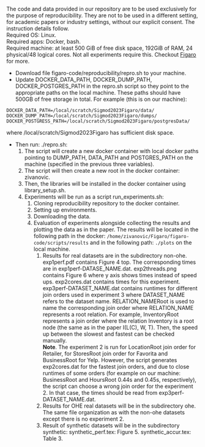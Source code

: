 The code and data provided in our repository are to be used exclusively for the purpose of reproducibility. They are not to be used in a different setting, for academic papers or industry settings, without our explicit consent. The instruction details follow.\
Required OS: Linux.\
Required apps: Docker, bash.\
Required machine: at least 500 GiB of free disk space, 192GiB of RAM, 24 physical/48 logical cores. Not all experiments require this. Checkout [Figaro](figaro-code/README.md) for more.

- Download file figaro-code/reproducibility/repro.sh to your machine. 
- Update DOCKER_DATA_PATH, DOCKER_DUMP_PATH, DOCKER_POSTGRES_PATH in the repro.sh script so they point to the appropriate paths on the local machine. These paths should have 500GB of free storage in total. For example (this is on our machine):
```
DOCKER_DATA_PATH=/local/scratch/Sigmod2023Figaro/data/
DOCKER_DUMP_PATH=/local/scratch/Sigmod2023Figaro/dumps/
DOCKER_POSTGRESS_PATH=/local/scratch/Sigmod2023Figaro/postgresData/
```
 where /local/scratch/Sigmod2023Figaro has sufficient disk space. 
- Then run: ./repro.sh:
    1. The script will create a new docker container with local docker paths pointing to DUMP_PATH, DATA_PATH and POSTGRES_PATH on the machine (specified in the previous three variables).
    2. The script will then create a new root in the docker container: zivanovic.
    3. Then, the libraries will be installed in the docker container using library_setup.sh.
    4. Experiments will be run as a script run_experiments.sh:
        1. Cloning reproducibility repository to the docker container.
        2. Setting up environments.
        3. Downloading the data.
        4. Evaluation of experiments alongside collecting the results and plotting the data as in the paper. The results will be located in the following path in the docker:
        ```/home/zivanovic/Figaro/figaro-code/scripts/results```
        and in the following path: 
        ```./plots``` on the local machine.
            1. Results for real datasets are in the subdirectory non-ohe. exp1perf.pdf contains Figure 4 top. The corresponding times are in exp1perf-DATASE_NAME.dat. exp2threads.png contains Figure 6 where y axis shows times instead of speed ups. exp2cores.dat contains times for this experiment.\
            exp3perf-DATASET_NAME.dat contains runtimes for different join orders used in experiment 3 where DATASET_NAME refers to the dataset name. RELATION_NAMERoot is used to name the corresponding join order where RELATION_NAME represents a root relation. For example, InventoryRoot represents a join order where the relation Inventory is a root node (the same as in the paper I(L(C), W, T). Then, the speed up between the slowest and fastest can be checked manually.\
            **Note**. The experiment 2 is run for LocationRoot join order for Retailer, for StoresRoot join order for Favorita and BusinessRoot for Yelp. However, the script generates exp2cores.dat for the fastest join orders, and due to close runtimes of some orders (for example on our machine: BusinessRoot and HoursRoot 0.44s and 0.45s, respectively), the script can choose a wrong join order for the experiment 2. In that case, the times should be read from exp3perf-DATASET_NAME.dat. 
            2. Results for OHE real datasets will be in the subdirectory ohe. The same file organization as with the non-ohe datasets except there is no experiment 2. 
            3. Result of synthetic datasets will be in the subdirectory synthetic: synthetic_perf.tex: Figure 5. synthetic_accur.tex: Table 3.  
